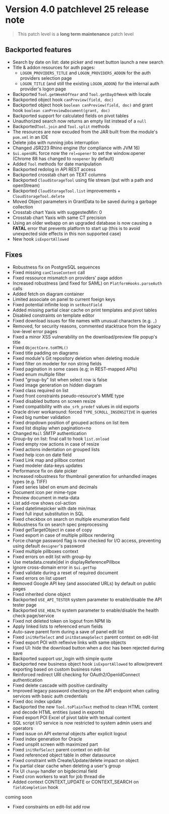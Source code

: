 Version 4.0 patchlevel 25 release note
======================================

> This patch level is a **long term maintenance** patch level

<h2 id="backported">Backported features</h2>

- Search by date on list: date picker and reset button launch a new search
- Title & addon resources for auth pages:
	- `LOGON_PROVIDERS_TITLE` and `LOGON_PROVIDERS_ADDON` for the auth providers selection page
	- `LOGON_TITLE` (and still the existing `LOGON_ADDON`) for the internal auth provider's logon page
- Backported `Tool.getWeekOfYear` and `Tool.getDayOfWeek` with locale
- Backported object hook `canPreview(field, doc)`
- Backported object hook `boolean canPreview(field, doc)` and grant hook `boolean canPreviewDocument(grant, doc)`
- Backported support for calculated fields on pivot tables
- Unauthorized search now returns an empty list instead of a `null`
- Backported`Tool.join` and `Tool.split` methods
- The resources are now excuded from the JAR built from the module's `pom.xml` in an IDE
- Delete jobs with running jobs interruption
- Changed JSR223 Rhino engine (for compliance with JVM 16)
- `$ui.openURL` force now the `rel=opener` to set the window.opener (Chrome 88 has changed to `noopener` by default)
- Added `Tool` methods for date manipulation
- Backported redolog in API REST access
- Backported crosstab chart on TEXT columns
- Backported `CloudStorageTool` using file stream (put with a path and openStream)
- Backported `CloudStorageTool.list` improvements + `CloudStorageTool.delete`
- Moved Object parameters in GrantData to be saved during a garbage collection
- Crosstab chart Yaxis with suggestedMin: 0
- Crosstab chart Yaxis with same CT precision
- Using an older webapp on an upgraded database is now causing a **FATAL** error that prevents platform
  to start up (this is to avoid unexpected side effects in this non supported case)
- New hook `isExportAllowed`

<h2 id="fixes">Fixes</h2>

- Robustness fix on PostgreSQL sequences
- Fixed missing `canCloseContent` call
- Fixed ressource mismatch on providers' page addon
- Increased robustness (and fixed for SAML) on `PlatformHooks.parseAuth` calls
- Added fetch on diagram container
- Limited associate on panel to current foeign keys
- Fixed potential infinite loop in `setRootField` 
- Added missing partial clear cache on print templates and pivot tables
- Disabled constraints on template editor
- Fixed download issues for file names with unusual characters (e.g. `,`)
- Removed, for security reasons, commented stacktrace from the legacy low-level error pages
- Fixed a minor XSS vulnerability on the download/preview file popup's title
- Fixed `ObjectCore.toHTML()`
- Fixed title padding on diagrams
- Fixed module's Git repository deletion when deleting module
- Fixed filter on modeler for non string fields
- Fixed pagination in some cases (e.g; in REST-mapped APIs)
- Fixed enum multiple filter
- Fixed "group-by" list when select row is false
- Fixed image generation on hidden diagram
- Fixed class required on list
- Fixed front constraints pseudo-resource's MIME type
- Fixed disabled buttons on screen resize
- Fixed compatibility with `obo_srh_predef` values in old exports
- Oracle driver workaround: forced `TYPE_SCROLL_INSENSITIVE` in queries
- Fixed big number validation
- Fixed dropdown position of grouped actions on list item
- Fixed list display when pagination=no
- Changed `Mail` SMTP authentication
- Group-by on list: final call to hook `list.onload`
- Fixed empty row actions in case of resize
- Fixed actions indentation on grouped lists
- Fixed help icon on date field
- Fixed Link map and pillbox context
- Fixed modeler data-keys updates
- Performance fix on date picker
- Increased robustness for thumbnail generation for unhandled images types (e.g. TIFF)
- Fixed series label on enum and decimals
- Document icon per mime-type
- Preview document in meta-data
- List add-row shows col-action
- Fixed datetimepicker with date min/max
- Fixed full input substitution in SQL
- Fixed checkbox on search on multiple enumeration field
- Robustness fix on search spec preprocessing
- Fixed getTargetObject in case of copy
- Fixed export in case of multiple pillbox rendering
- Force change password flag is now checked for I/O access, preventing using default `designer`'s password
- Fixed multiple pillboxes context
- Fixed errors on edit list with group-by
- Use metadata.create|del in displayReferencePillbox
- Ignore cross-domain error in `$ui.getTop`
- Fixed validate during a reset of required document
- Fixed errors on list upsert
- Removed Google API key (and associated URLs) by default on public pages
- Fixed inherited clone object
- Backported `USE_API_TESTER` system parameter to enable/disable the API tester page
- Backported `USE_HEALTH` system parameter to enable/disable the health check page/service
- Fixed not deleted token on logout from NPM lib
- Apply linked lists to referenced enum fields
- Auto-save parent form during a save of panel edit list
- Fixed `initRefSelect` and `initDatamapSelect` parent context on edit-list
- Fixed export POI with reflexive links with same objects
- Fixed UI: hide the download button when a doc has been rejected during save
- Backported support usr_login with simple quote
- Backported new business object hook `isExportAllowed` to allow/prevent exporting based on custom business rules
- Reinforced redirect URI checking for OAuth2/OpenIdConnect authentication
- Fixed delete cascade with positive cardinality
- Improved legacy password checking on the API endpoint when calling services with basic auth credentials
- Fixed doc index update
- Backported the new `Tool.toPlainText` method to clean HTML content and decode HTML entities (used in exports)
- Fixed export POI Excel of pivot table with textual content
- SQL script I/O service is now restricted to system admin users and operators
- Fixed issue on API external objects after explicit logout
- Fixed index generation for Oracle
- Fixed unsplit screen with maximized part
- Fixed `initRefSelect` parent context on edit-list
- Fixed referenced object table in other datasource
- Fixed constraint with Create/Update/delete impact on object
- Fix partial clear cache when deleting a user's group
- Fix UI `change` handler on bigdecimal field
- Fixed cron workers to wait for job thread die
- Added context CONTEXT_UPDATE or CONTEXT_SEARCH on `fieldCompletion` hook

coming soon

- Fixed constraints on edit-list add row
